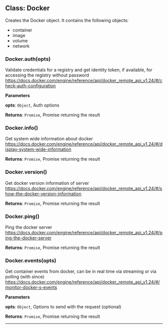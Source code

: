 ## Class: Docker
Creates the Docker object. It contains the following objects:
- container
- image
- volume
- network

### Docker.auth(opts) 

Validate credentials for a registry and get identity token,
if available, for accessing the registry without password
https://docs.docker.com/engine/reference/api/docker_remote_api_v1.24/#/check-auth-configuration

**Parameters**

**opts**: `Object`, Auth options

**Returns**: `Promise`, Promise returning the result

### Docker.info() 

Get system wide information about docker
https://docs.docker.com/engine/reference/api/docker_remote_api_v1.24/#/display-system-wide-information

**Returns**: `Promise`, Promise returning the result

### Docker.version() 

Get docker version information of server
https://docs.docker.com/engine/reference/api/docker_remote_api_v1.24/#/show-the-docker-version-information

**Returns**: `Promise`, Promise returning the result

### Docker.ping() 

Ping the docker server
https://docs.docker.com/engine/reference/api/docker_remote_api_v1.24/#/ping-the-docker-server

**Returns**: `Promise`, Promise returning the result

### Docker.events(opts) 

Get container events from docker, can be in real time via streaming or via polling (with since)
https://docs.docker.com/engine/reference/api/docker_remote_api_v1.24/#/monitor-docker-s-events

**Parameters**

**opts**: `Object`, Options to send with the request (optional)

**Returns**: `Promise`, Promise returning the result



* * *










